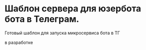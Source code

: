 # Шаблон сервера для юзербота бота в Телеграм. 
Готовый шаблон для запуска микросервиса бота в ТГ

в разработке 